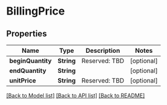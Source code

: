 # BillingPrice

## Properties
Name | Type | Description | Notes
------------ | ------------- | ------------- | -------------
**beginQuantity** | **String** | Reserved: TBD | [optional] 
**endQuantity** | **String** |  | [optional] 
**unitPrice** | **String** | Reserved: TBD | [optional] 

[[Back to Model list]](../README.md#documentation-for-models) [[Back to API list]](../README.md#documentation-for-api-endpoints) [[Back to README]](../README.md)


